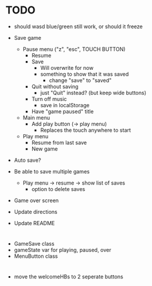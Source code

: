 # TODO

- should wasd blue/green still work, or should it freeze

- Save game
    - Pause menu ("z", "esc", TOUCH BUTTON)
        - Resume
        - Save
            - Will overwrite for now
            - something to show that it was saved
                - change "save" to "saved"
        - Quit without saving
            - just "Quit" instead? (but keep wide buttons)
        - Turn off music
            - save in localStorage
        - Have "game paused" title
    - Main menu
        - Add play button (-> play menu)
            - Replaces the touch anywhere to start
    - Play menu
        - Resume from last save
        - New game

- Auto save?

- Be able to save multiple games
    - Play menu -> resume -> show list of saves
        - option to delete saves

- Game over screen

- Update directions
- Update README

#

- GameSave class
- gameState var for playing, paused, over
- MenuButton class

# 

- move the welcomeHBs to 2 seperate buttons